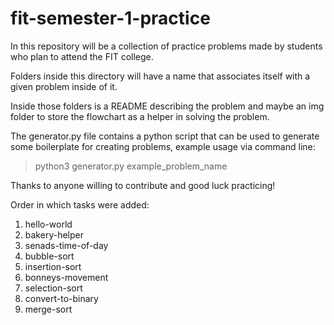 # fit-semester-1-practice

In this repository will be a collection of practice
problems made by students who plan to attend the FIT
college.

Folders inside this directory will have a name that
associates itself with a given problem inside of it.

Inside those folders is a README describing the problem 
and maybe an img folder to store the flowchart as a 
helper in solving the problem.

The generator.py file contains a python script that
can be used to generate some boilerplate for creating
problems, example usage via command line:

> python3 generator.py example_problem_name

Thanks to anyone willing to contribute and good luck
practicing!


Order in which tasks were added:
1. hello-world
2. bakery-helper
3. senads-time-of-day
4. bubble-sort
5. insertion-sort
6. bonneys-movement
7. selection-sort
8. convert-to-binary
9. merge-sort